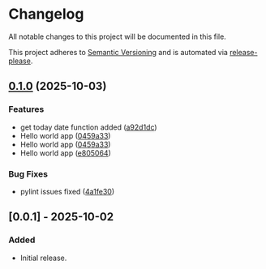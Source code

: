 # Changelog

All notable changes to this project will be documented in this file.

This project adheres to [Semantic Versioning](https://semver.org) and is automated via [release-please](https://github.com/googleapis/release-please).

## [0.1.0](https://github.com/npena/super-octo-bassoon/compare/super-octo-bassoon-v0.0.1...super-octo-bassoon-v0.1.0) (2025-10-03)


### Features

* get today date function added ([a92d1dc](https://github.com/npena/super-octo-bassoon/commit/a92d1dc91b02a18c2f7f0a87de3143803dfd66ab))
* Hello world app ([0459a33](https://github.com/npena/super-octo-bassoon/commit/0459a33475cec0b01737a4179edc62c28999331f))
* Hello world app ([0459a33](https://github.com/npena/super-octo-bassoon/commit/0459a33475cec0b01737a4179edc62c28999331f))
* Hello world app ([e805064](https://github.com/npena/super-octo-bassoon/commit/e805064a5faa04f8099a0b2dbf03fc40ae988135))


### Bug Fixes

* pylint issues fixed ([4a1fe30](https://github.com/npena/super-octo-bassoon/commit/4a1fe30ee2cb336879ab2bd3592164d3d1bdd520))

## [0.0.1] - 2025-10-02
### Added
- Initial release.
